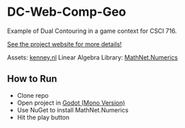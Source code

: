 # DC-Web-Comp-Geo
Example of Dual Contouring in a game context for CSCI 716.

[See the project website for more details!](https://people.rit.edu/ars7854/CS716/final)

Assets: [kenney.nl](https://kenney.nl/)
Linear Algebra Library: [MathNet.Numerics](https://numerics.mathdotnet.com/)

## How to Run
 - Clone repo
 - Open project in [Godot (Mono Version)](https://godotengine.org/download)
 - Use NuGet to install MathNet.Numerics
 - Hit the play button
